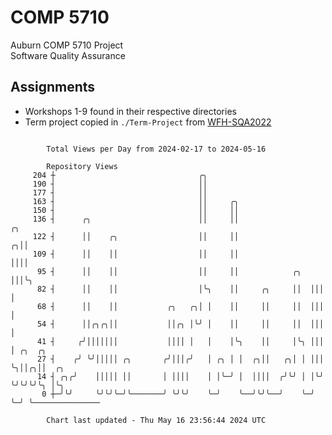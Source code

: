 # COMP 5710
Auburn COMP 5710 Project  
Software Quality Assurance

## Assignments
- Workshops 1-9 found in their respective directories
- Term project copied in `./Term-Project` from [WFH-SQA2022](https://github.com/wumphlett/WFH-SQA2022-AUBURN)

```

        Total Views per Day from 2024-02-17 to 2024-05-16

        Repository Views
     204 ┼                                ╭╮
     190 ┤                                ││
     177 ┤                                ││
     163 ┤                                ││     ╭╮
     150 ┤                                ││     ││
     136 ┤      ╭╮                        ││     ││                  ╭╮
     122 ┤      ││    ╭╮                  ││     ││                ╭╮││
     109 ┤      ││    ││                  ││     ││                ││││
      95 ┤      ││    ││                  ││     ││            ╭╮  │││╰╮
      82 ┤      ││    ││                  │╰╮    ││     ╭╮     ││  │││ │
      68 ┤      ││    ││           ╭╮   ╭╮│ │    ││     ││     ││  │││ │
      54 ┤      ││╭╮╭╮││           ││╭╮ │╰╯ │    ││     ││     ││  │││ │
      41 ┤     ╭╯│││││││           ││││ │   │    │╰╮    ││     │╰╮ │││ │ ╭╮  ╭╮
      27 ┤    ╭╯ ╰╯│││││ ╭╮       ╭╯│││╭╯   │ ╭╮ │ │  ╭╮││   ╭╮│ │ │││ ╰╮││╭╮││  ╭╮
      14 ┤ ╭╮╭╯    │││││ ││       │ ││││    │ │╰─╯ │  ││││  ╭╯╰╯ │ │╰╯  ╰╯╰╯╰╯╰╮ │╰╮
       0 ┼─╯╰╯     ╰╯╰╯╰─╯╰───────╯ ╰╯╰╯    ╰─╯    ╰──╯╰╯╰──╯    ╰─╯           ╰─╯ ╰───────────────

        Chart last updated - Thu May 16 23:56:44 2024 UTC
        
```
